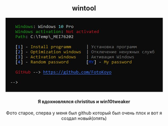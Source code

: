 <div align="center">
  <h2>wintool</h2>
  <img src="https://github.com/conn01sseur/wintool/blob/main/photo_2024-04-12_06-11-54.jpg" alt="PNG" style="width:auto; height:auto"/>
  <h4>Я вдохновлялся christitus и win10tweaker</h4>
  <p>Фото старое, сперва у меня был github который был очень плох и вот я создал новый(опять)</p>
</div>
